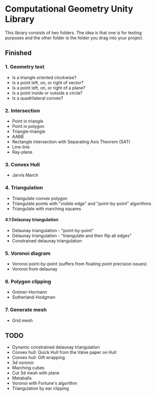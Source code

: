# Computational Geometry Unity Library

This library consists of two folders. The idea is that one is for testing purposes and the other folder is the folder you drag into your project. 


## Finished


### 1. Geometry test

* Is a triangle oriented clockwise?
* Is a point left, on, or right of vector?
* Is a point left, on, or right of a plane?
* Is a point inside or outside a circle?
* Is a quadrilateral convex?


### 2. Intersection

* Point in triangle
* Point in polygon
* Triangle-triangle
* AABB
* Rectangle intersection with Separating Axis Theorem (SAT)
* Line-line
* Ray-plane


### 3. Convex Hull

* Jarvis March


### 4. Triangulation

* Triangulate convex polygon
* Triangulate points with "visible edge" and "point-by-point" algorithms
* Triangulate with marching squares

#### 4.1 Delaunay triangulation

* Delaunay triangulation - "point-by-point"
* Delaunay triangulation - "triangulate and then flip all edges"
* Constrained delaunay triangulation


### 5. Voronoi diagram

* Voronoi point-by-point (suffers from floating point precision issues)
* Voronoi from delaunay


### 6. Polygon clipping

* Greiner-Hormann
* Sutherland-Hodgman


### 7. Generate mesh

* Grid mesh


## TODO

* Dynamic constrained delaunay triangulation
* Convex hull: Quick Hull from the Valve paper on Hull
* Convex hull: Gift wrapping
* 3d voronoi
* Marching cubes
* Cut 3d mesh with plane
* Metaballs
* Voronoi with Fortune's algorithm
* Triangulation by ear clipping
